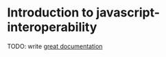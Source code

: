 # Introduction to javascript-interoperability

TODO: write [great documentation](http://jacobian.org/writing/what-to-write/)
